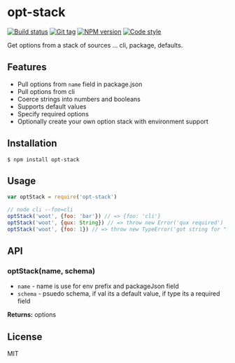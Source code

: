 
# opt-stack

[![Build status][travis-image]][travis-url]
[![Git tag][git-image]][git-url]
[![NPM version][npm-image]][npm-url]
[![Code style][standard-image]][standard-url]

Get options from a stack of sources ... cli, package, defaults.

## Features

* Pull options from `name` field in package.json
* Pull options from cli
* Coerce strings into numbers and booleans
* Supports default values
* Specify required options
* Optionally create your own option stack with environment support

## Installation

    $ npm install opt-stack

## Usage

```js
var optStack = require('opt-stack')

// node cli --foo=cli
optStack('woot', {foo: 'bar'}) // => {foo: 'cli'}
optStack('woot', {qux: String}) // => throw new Error('qux required')
optStack('woot', {foo: 1}) // => throw new TypeError('got string for "foo", expecting number')
```

## API

### optStack(name, schema)

- `name` - name is use for env prefix and packageJson field
- `schema` - psuedo schema, if val its a default value, if type its a required field

**Returns:** options

## License

MIT

[travis-image]: https://img.shields.io/travis/joshrtay/opt-stack.svg?style=flat-square
[travis-url]: https://travis-ci.org/joshrtay/opt-stack
[git-image]: https://img.shields.io/github/tag/joshrtay/opt-stack.svg?style=flat-square
[git-url]: https://github.com/joshrtay/opt-stack
[standard-image]: https://img.shields.io/badge/code%20style-standard-brightgreen.svg?style=flat-square
[standard-url]: https://github.com/feross/standard
[npm-image]: https://img.shields.io/npm/v/opt-stack.svg?style=flat-square
[npm-url]: https://npmjs.org/package/opt-stack
